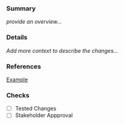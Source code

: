 ### Summary
_provide an overview..._

### Details 
_Add more context to describe the changes..._

### References
[Example](www.google.com)

### Checks
- [ ] Tested Changes
- [ ] Stakeholder Appproval
